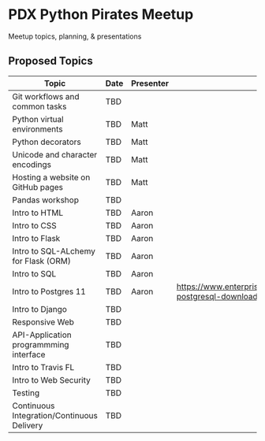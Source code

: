 # PDX Python Pirates Meetup

Meetup topics, planning, &amp; presentations

## Proposed Topics

| Topic                               | Date       | Presenter | Materials            |
|-------------------------------------|------------|-----------|----------------------|
| Git workflows and common tasks      | TBD        |           |    |
| Python virtual environments         | TBD        | Matt      |    |
| Python decorators                   | TBD        | Matt      |    |
| Unicode and character encodings     | TBD        | Matt      |    |
| Hosting a website on GitHub pages   | TBD        | Matt      |    |
| Pandas workshop                     | TBD        |           |    |
| Intro to HTML                       | TBD        | Aaron     |    |
| Intro to CSS                        | TBD        | Aaron     |    |
| Intro to Flask                      | TBD        | Aaron     |    |
| Intro to SQL-ALchemy for Flask (ORM)| TBD        | Aaron     |    |
| Intro to SQL                        | TBD        | Aaron     |    |
| Intro to Postgres 11                | TBD        | Aaron     | https://www.enterprisedb.com/downloads/postgres-postgresql-downloads    |
| Intro to Django                     | TBD        |           |    |
| Responsive Web                      | TBD        |           |    |
| API-Application programmming interface  | TBD        |           |    |
| Intro to Travis FL                  | TBD        |           |    |
| Intro to Web Security               | TBD        |           |    |
| Testing                             | TBD        |           |    |
| Continuous Integration/Continuous Delivery| TBD        |           |    |
